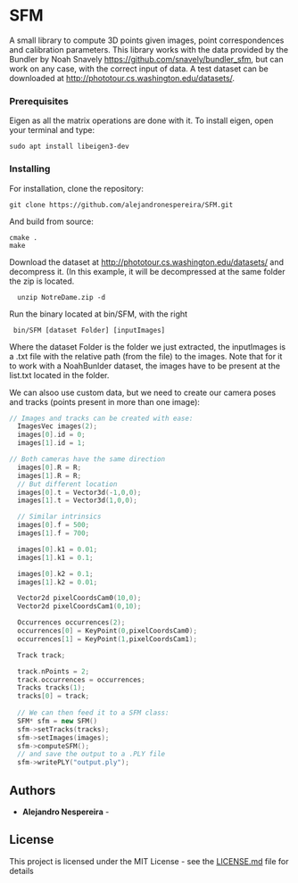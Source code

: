 # SFM

A small library to compute 3D points given images, point correspondences and calibration parameters. This library works with the data provided by the Bundler by Noah Snavely https://github.com/snavely/bundler_sfm, but can work on any case, with the correct input of data. A test dataset can be downloaded at http://phototour.cs.washington.edu/datasets/.

### Prerequisites

Eigen as all the matrix operations are done with it.
To install eigen, open your terminal and type:

```
sudo apt install libeigen3-dev
```

### Installing

For installation, clone the repository:

```
git clone https://github.com/alejandronespereira/SFM.git
```

And build from source:

```
cmake .
make
```

Download the dataset at http://phototour.cs.washington.edu/datasets/ and decompress it. (In this example, it will be decompressed at the same folder the zip is located.

```
  unzip NotreDame.zip -d
```

Run the binary located at bin/SFM, with the right 

```
 bin/SFM [dataset Folder] [inputImages]
```
Where the dataset Folder is the folder we just extracted, the inputImages is a .txt file with the relative path (from the file) to the images. Note that for it to work with a NoahBunlder dataset, the images have to be present at the list.txt located in the folder.

We can alsoo use custom data, but we need to create our camera poses and tracks (points present in more than one image):

```C++
// Images and tracks can be created with ease:
  ImagesVec images(2);
  images[0].id = 0;
  images[1].id = 1;

// Both cameras have the same direction
  images[0].R = R;
  images[1].R = R;
  // But different location
  images[0].t = Vector3d(-1,0,0);
  images[1].t = Vector3d(1,0,0);

  // Similar intrinsics
  images[0].f = 500;
  images[1].f = 700;

  images[0].k1 = 0.01;
  images[1].k1 = 0.1;

  images[0].k2 = 0.1;
  images[1].k2 = 0.01;

  Vector2d pixelCoordsCam0(10,0);
  Vector2d pixelCoordsCam1(0,10);

  Occurrences occurrences(2);
  occurrences[0] = KeyPoint(0,pixelCoordsCam0);
  occurrences[1] = KeyPoint(1,pixelCoordsCam1);

  Track track;

  track.nPoints = 2;
  track.occurrences = occurrences;
  Tracks tracks(1);
  tracks[0] = track;
  
  // We can then feed it to a SFM class:
  SFM* sfm = new SFM()
  sfm->setTracks(tracks);
  sfm->setImages(images);
  sfm->computeSFM();
  // and save the output to a .PLY file
  sfm->writePLY("output.ply");
```

## Authors

* **Alejandro Nespereira** -


## License

This project is licensed under the MIT License - see the [LICENSE.md](LICENSE.md) file for details
